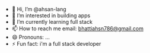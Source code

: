 - 👋 Hi, I’m @ahsan-lang
- 👀 I’m interested in building apps
- 🌱 I’m currently learning full stack
- 📫 How to reach me email: bhattiahsn786@gmail.com
- 😄 Pronouns: ...
- ⚡ Fun fact: i'm a full stack developer

<!---
ahsan-lang/ahsan-lang is a ✨ special ✨ repository because its `README.md` (this file) appears on your GitHub profile.
You can click the Preview link to take a look at your changes.
--->
